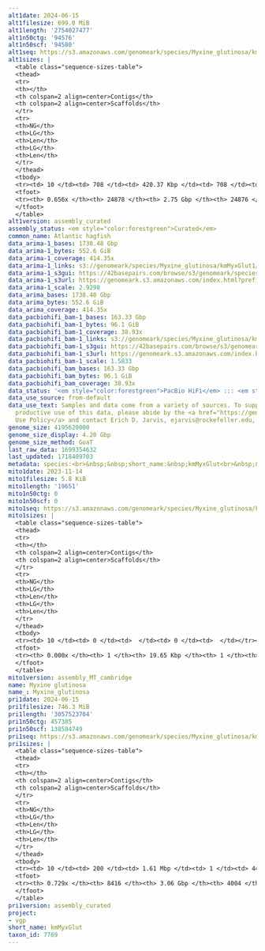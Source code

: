 ```yaml
---
alt1date: 2024-06-15
alt1filesize: 699.0 MiB
alt1length: '2754027477'
alt1n50ctg: '94576'
alt1n50scf: '94580'
alt1seq: https://s3.amazonaws.com/genomeark/species/Myxine_glutinosa/kmMyxGlut1/assembly_curated/kmMyxGlut1.alt.cur.20240615.fasta.gz
alt1sizes: |
  <table class="sequence-sizes-table">
  <thead>
  <tr>
  <th></th>
  <th colspan=2 align=center>Contigs</th>
  <th colspan=2 align=center>Scaffolds</th>
  </tr>
  <tr>
  <th>NG</th>
  <th>LG</th>
  <th>Len</th>
  <th>LG</th>
  <th>Len</th>
  </tr>
  </thead>
  <tbody>
  <tr><td> 10 </td><td> 708 </td><td> 420.37 Kbp </td><td> 708 </td><td> 420.37 Kbp </td></tr><tr><td> 20 </td><td> 1937 </td><td> 287.90 Kbp </td><td> 1937 </td><td> 287.90 Kbp </td></tr><tr><td> 30 </td><td> 3669 </td><td> 205.28 Kbp </td><td> 3669 </td><td> 205.28 Kbp </td></tr><tr><td> 40 </td><td> 6082 </td><td> 147.47 Kbp </td><td> 6082 </td><td> 147.55 Kbp </td></tr><tr style="background-color:#cccccc;"><td> 50 </td><td> 9623 </td><td> 94.58 Kbp </td><td> 9621 </td><td> 94.58 Kbp </td></tr><tr><td> 60 </td><td> 15907 </td><td> 44.37 Kbp </td><td> 15905 </td><td> 44.37 Kbp </td></tr><tr><td> 70 </td><td> 0 </td><td>  </td><td> 0 </td><td>  </td></tr><tr><td> 80 </td><td> 0 </td><td>  </td><td> 0 </td><td>  </td></tr><tr><td> 90 </td><td> 0 </td><td>  </td><td> 0 </td><td>  </td></tr><tr><td> 100 </td><td> 0 </td><td>  </td><td> 0 </td><td>  </td></tr></tbody>
  <tfoot>
  <tr><th> 0.656x </th><th> 24878 </th><th> 2.75 Gbp </th><th> 24876 </th><th> 2.75 Gbp </th></tr>
  </tfoot>
  </table>
alt1version: assembly_curated
assembly_status: <em style="color:forestgreen">Curated</em>
common_name: Atlantic hagfish
data_arima-1_bases: 1738.48 Gbp
data_arima-1_bytes: 552.6 GiB
data_arima-1_coverage: 414.35x
data_arima-1_links: s3://genomeark/species/Myxine_glutinosa/kmMyxGlut1/genomic_data/arima/<br>
data_arima-1_s3gui: https://42basepairs.com/browse/s3/genomeark/species/Myxine_glutinosa/kmMyxGlut1/genomic_data/arima/
data_arima-1_s3url: https://genomeark.s3.amazonaws.com/index.html?prefix=species/Myxine_glutinosa/kmMyxGlut1/genomic_data/arima/
data_arima-1_scale: 2.9298
data_arima_bases: 1738.48 Gbp
data_arima_bytes: 552.6 GiB
data_arima_coverage: 414.35x
data_pacbiohifi_bam-1_bases: 163.33 Gbp
data_pacbiohifi_bam-1_bytes: 96.1 GiB
data_pacbiohifi_bam-1_coverage: 38.93x
data_pacbiohifi_bam-1_links: s3://genomeark/species/Myxine_glutinosa/kmMyxGlut1/genomic_data/pacbio_hifi/<br>
data_pacbiohifi_bam-1_s3gui: https://42basepairs.com/browse/s3/genomeark/species/Myxine_glutinosa/kmMyxGlut1/genomic_data/pacbio_hifi/
data_pacbiohifi_bam-1_s3url: https://genomeark.s3.amazonaws.com/index.html?prefix=species/Myxine_glutinosa/kmMyxGlut1/genomic_data/pacbio_hifi/
data_pacbiohifi_bam-1_scale: 1.5833
data_pacbiohifi_bam_bases: 163.33 Gbp
data_pacbiohifi_bam_bytes: 96.1 GiB
data_pacbiohifi_bam_coverage: 38.93x
data_status: '<em style="color:forestgreen">PacBio HiFi</em> ::: <em style="color:forestgreen">Arima</em>'
data_use_source: from-default
data_use_text: Samples and data come from a variety of sources. To support fair and
  productive use of this data, please abide by the <a href="https://genome10k.soe.ucsc.edu/data-use-policies/">Data
  Use Policy</a> and contact Erich D. Jarvis, ejarvis@rockefeller.edu, with any questions.
genome_size: 4195620000
genome_size_display: 4.20 Gbp
genome_size_method: GoaT
last_raw_data: 1699354632
last_updated: 1718409703
metadata: species:<br>&nbsp;&nbsp;short_name:&nbsp;kmMyxGlut<br>&nbsp;&nbsp;name:&nbsp;Myxine&nbsp;glutinosa<br>&nbsp;&nbsp;taxon_id:&nbsp;7769<br>&nbsp;&nbsp;common_name:&nbsp;Atlantic&nbsp;hagfish<br>&nbsp;&nbsp;order:<br>&nbsp;&nbsp;&nbsp;&nbsp;name:&nbsp;Myxiniformes<br>&nbsp;&nbsp;family:<br>&nbsp;&nbsp;&nbsp;&nbsp;name:&nbsp;Myxinidae<br>&nbsp;&nbsp;individuals:<br>&nbsp;&nbsp;&nbsp;&nbsp;-&nbsp;short_name:&nbsp;kmMyxGlut1<br>&nbsp;&nbsp;&nbsp;&nbsp;&nbsp;&nbsp;biosample_id:&nbsp;SAMEA12790223<br>&nbsp;&nbsp;&nbsp;&nbsp;&nbsp;&nbsp;sex:<br>&nbsp;&nbsp;genome_size:&nbsp;4195620000<br>&nbsp;&nbsp;genome_size_method:&nbsp;GoaT<br>&nbsp;&nbsp;project:&nbsp;[&nbsp;vgp&nbsp;]<br>
mito1date: 2023-11-14
mito1filesize: 5.8 KiB
mito1length: '19651'
mito1n50ctg: 0
mito1n50scf: 0
mito1seq: https://s3.amazonaws.com/genomeark/species/Myxine_glutinosa/kmMyxGlut1/assembly_MT_cambridge/kmMyxGlut1.MT.20231114.fasta.gz
mito1sizes: |
  <table class="sequence-sizes-table">
  <thead>
  <tr>
  <th></th>
  <th colspan=2 align=center>Contigs</th>
  <th colspan=2 align=center>Scaffolds</th>
  </tr>
  <tr>
  <th>NG</th>
  <th>LG</th>
  <th>Len</th>
  <th>LG</th>
  <th>Len</th>
  </tr>
  </thead>
  <tbody>
  <tr><td> 10 </td><td> 0 </td><td>  </td><td> 0 </td><td>  </td></tr><tr><td> 20 </td><td> 0 </td><td>  </td><td> 0 </td><td>  </td></tr><tr><td> 30 </td><td> 0 </td><td>  </td><td> 0 </td><td>  </td></tr><tr><td> 40 </td><td> 0 </td><td>  </td><td> 0 </td><td>  </td></tr><tr style="background-color:#cccccc;"><td> 50 </td><td> 0 </td><td style="background-color:#ff8888;">  </td><td> 0 </td><td style="background-color:#ff8888;">  </td></tr><tr><td> 60 </td><td> 0 </td><td>  </td><td> 0 </td><td>  </td></tr><tr><td> 70 </td><td> 0 </td><td>  </td><td> 0 </td><td>  </td></tr><tr><td> 80 </td><td> 0 </td><td>  </td><td> 0 </td><td>  </td></tr><tr><td> 90 </td><td> 0 </td><td>  </td><td> 0 </td><td>  </td></tr><tr><td> 100 </td><td> 0 </td><td>  </td><td> 0 </td><td>  </td></tr></tbody>
  <tfoot>
  <tr><th> 0.000x </th><th> 1 </th><th> 19.65 Kbp </th><th> 1 </th><th> 19.65 Kbp </th></tr>
  </tfoot>
  </table>
mito1version: assembly_MT_cambridge
name: Myxine glutinosa
name_: Myxine_glutinosa
pri1date: 2024-06-15
pri1filesize: 746.3 MiB
pri1length: '3057523704'
pri1n50ctg: 457385
pri1n50scf: 138584749
pri1seq: https://s3.amazonaws.com/genomeark/species/Myxine_glutinosa/kmMyxGlut1/assembly_curated/kmMyxGlut1.pri.cur.20240615.fasta.gz
pri1sizes: |
  <table class="sequence-sizes-table">
  <thead>
  <tr>
  <th></th>
  <th colspan=2 align=center>Contigs</th>
  <th colspan=2 align=center>Scaffolds</th>
  </tr>
  <tr>
  <th>NG</th>
  <th>LG</th>
  <th>Len</th>
  <th>LG</th>
  <th>Len</th>
  </tr>
  </thead>
  <tbody>
  <tr><td> 10 </td><td> 200 </td><td> 1.61 Mbp </td><td> 1 </td><td> 448.54 Mbp </td></tr><tr><td> 20 </td><td> 510 </td><td> 1.16 Mbp </td><td> 3 </td><td> 220.90 Mbp </td></tr><tr><td> 30 </td><td> 925 </td><td> 0.89 Mbp </td><td> 5 </td><td> 212.07 Mbp </td></tr><tr><td> 40 </td><td> 1471 </td><td> 0.66 Mbp </td><td> 7 </td><td> 191.53 Mbp </td></tr><tr style="background-color:#cccccc;"><td> 50 </td><td> 2238 </td><td style="background-color:#ff8888;"> 457.39 Kbp </td><td> 10 </td><td style="background-color:#88ff88;"> 138.58 Mbp </td></tr><tr><td> 60 </td><td> 3430 </td><td> 265.59 Kbp </td><td> 13 </td><td> 106.09 Mbp </td></tr><tr><td> 70 </td><td> 6025 </td><td> 91.00 Kbp </td><td> 1604 </td><td> 91.29 Kbp </td></tr><tr><td> 80 </td><td> 0 </td><td>  </td><td> 0 </td><td>  </td></tr><tr><td> 90 </td><td> 0 </td><td>  </td><td> 0 </td><td>  </td></tr><tr><td> 100 </td><td> 0 </td><td>  </td><td> 0 </td><td>  </td></tr></tbody>
  <tfoot>
  <tr><th> 0.729x </th><th> 8416 </th><th> 3.06 Gbp </th><th> 4004 </th><th> 3.06 Gbp </th></tr>
  </tfoot>
  </table>
pri1version: assembly_curated
project:
- vgp
short_name: kmMyxGlut
taxon_id: 7769
---
```

